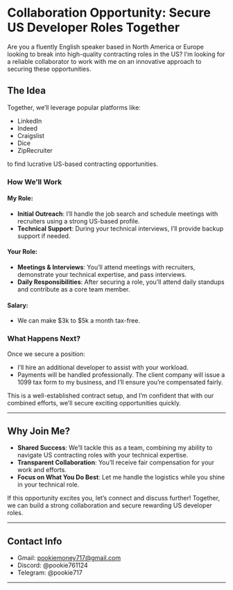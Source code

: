 # Collaboration Opportunity: Secure US Developer Roles Together  

Are you a fluently English speaker based in North America or Europe looking to break into high-quality contracting roles in the US? I’m looking for a reliable collaborator to work with me on an innovative approach to securing these opportunities.  

## The Idea  

Together, we’ll leverage popular platforms like:  
- LinkedIn  
- Indeed  
- Craigslist  
- Dice  
- ZipRecruiter  

to find lucrative US-based contracting opportunities.  

### How We’ll Work  

#### My Role:  
- **Initial Outreach**: I’ll handle the job search and schedule meetings with recruiters using a strong US-based profile.  
- **Technical Support**: During your technical interviews, I’ll provide backup support if needed.  

#### Your Role:  
- **Meetings & Interviews**: You’ll attend meetings with recruiters, demonstrate your technical expertise, and pass interviews.  
- **Daily Responsibilities**: After securing a role, you’ll attend daily standups and contribute as a core team member.  

#### Salary:  
- We can make $3k to $5k a month tax-free.

### What Happens Next?  
Once we secure a position:  
- I’ll hire an additional developer to assist with your workload.  
- Payments will be handled professionally. The client company will issue a 1099 tax form to my business, and I’ll ensure you’re compensated fairly.  

This is a well-established contract setup, and I’m confident that with our combined efforts, we’ll secure exciting opportunities quickly.  

---

## Why Join Me?  

- **Shared Success**: We’ll tackle this as a team, combining my ability to navigate US contracting roles with your technical expertise.  
- **Transparent Collaboration**: You’ll receive fair compensation for your work and efforts.  
- **Focus on What You Do Best**: Let me handle the logistics while you shine in your technical role.  

If this opportunity excites you, let’s connect and discuss further! Together, we can build a strong collaboration and secure rewarding US developer roles.  

---  

## Contact Info

- Gmail: pookiemoney717@gmail.com
- Discord: @pookie761124
- Telegram: @pookie717

---